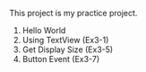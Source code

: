 This project is my practice project.

1. Hello World
2. Using TextView (Ex3-1)
3. Get Display Size (Ex3-5)
4. Button Event (Ex3-7)
